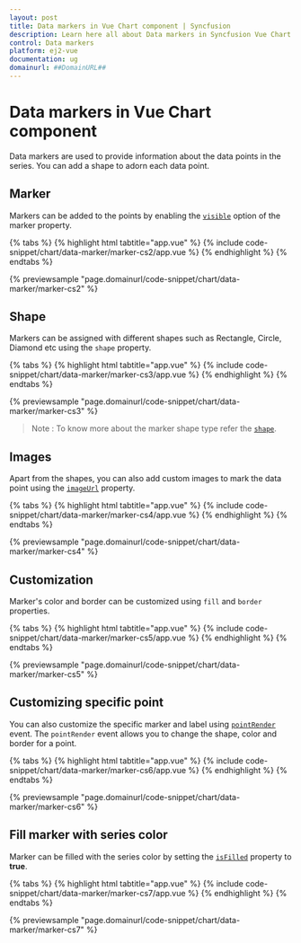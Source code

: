 ```yaml
---
layout: post
title: Data markers in Vue Chart component | Syncfusion
description: Learn here all about Data markers in Syncfusion Vue Chart component of Syncfusion Essential JS 2 and more.
control: Data markers 
platform: ej2-vue
documentation: ug
domainurl: ##DomainURL##
---
```


# Data markers in Vue Chart component

Data markers are used to provide information about the data points in the series. You can add a shape to adorn
each data point.

<!-- markdownlint-disable MD036 -->

## Marker

<!-- markdownlint-disable MD036 -->

Markers can be added to the points by enabling the [`visible`](https://ej2.syncfusion.com/vue/documentation/api/chart/markerSettings/#visible)
option of the marker property.

{% tabs %}
{% highlight html tabtitle="app.vue" %}
{% include code-snippet/chart/data-marker/marker-cs2/app.vue %}
{% endhighlight %}
{% endtabs %}
        
{% previewsample "page.domainurl/code-snippet/chart/data-marker/marker-cs2" %}

## Shape

Markers can be assigned with different shapes such as Rectangle, Circle, Diamond etc using the `shape` property.

{% tabs %}
{% highlight html tabtitle="app.vue" %}
{% include code-snippet/chart/data-marker/marker-cs3/app.vue %}
{% endhighlight %}
{% endtabs %}
        
{% previewsample "page.domainurl/code-snippet/chart/data-marker/marker-cs3" %}

>Note : To know more about the marker shape type refer the [`shape`](https://ej2.syncfusion.com/vue/documentation/api/chart/markerSettings/#shape).

## Images

Apart from the shapes, you can also add custom images to mark the data point using the
[`imageUrl`](https://ej2.syncfusion.com/vue/documentation/api/chart/markerSettings/#imageurl) property.

{% tabs %}
{% highlight html tabtitle="app.vue" %}
{% include code-snippet/chart/data-marker/marker-cs4/app.vue %}
{% endhighlight %}
{% endtabs %}
        
{% previewsample "page.domainurl/code-snippet/chart/data-marker/marker-cs4" %}

## Customization

Marker's color and border can be customized using `fill` and `border` properties.

{% tabs %}
{% highlight html tabtitle="app.vue" %}
{% include code-snippet/chart/data-marker/marker-cs5/app.vue %}
{% endhighlight %}
{% endtabs %}
        
{% previewsample "page.domainurl/code-snippet/chart/data-marker/marker-cs5" %}

## Customizing specific point

You can also customize the specific marker and label using [`pointRender`](https://ej2.syncfusion.com/vue/documentation/api/chart/#pointrender-emittypeipointrendereventargs) event. The `pointRender` event allows you to change the shape, color and border for a point.

{% tabs %}
{% highlight html tabtitle="app.vue" %}
{% include code-snippet/chart/data-marker/marker-cs6/app.vue %}
{% endhighlight %}
{% endtabs %}
        
{% previewsample "page.domainurl/code-snippet/chart/data-marker/marker-cs6" %}

## Fill marker with series color

Marker can be filled with the series color by setting the [`isFilled`](https://ej2.syncfusion.com/vue/documentation/api/chart/markerSettingsModel/#isFilled-boolean) property to <b>true</b>.

{% tabs %}
{% highlight html tabtitle="app.vue" %}
{% include code-snippet/chart/data-marker/marker-cs7/app.vue %}
{% endhighlight %}
{% endtabs %}
        
{% previewsample "page.domainurl/code-snippet/chart/data-marker/marker-cs7" %}
